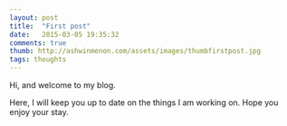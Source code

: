 ```yaml
---
layout: post
title:  "First post"
date:   2015-03-05 19:35:32
comments: true
thumb: http://ashwinmenon.com/assets/images/thumbfirstpost.jpg
tags: thoughts
---
```


Hi, and welcome to my blog.

Here, I will keep you up to date on the things I am working on. Hope you enjoy your stay.

